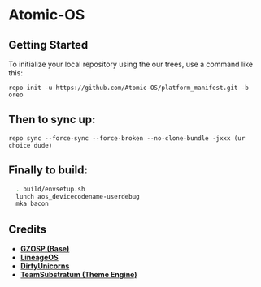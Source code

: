 Atomic-OS
==================

Getting Started
---------------
To initialize your local repository using the our trees, use a command like this:

    repo init -u https://github.com/Atomic-OS/platform_manifest.git -b oreo

Then to sync up:
---------------
    repo sync --force-sync --force-broken --no-clone-bundle -jxxx (ur choice dude)


Finally to build:
-----------------

```bash
  . build/envsetup.sh
  lunch aos_devicecodename-userdebug
  mka bacon
```
Credits
-------
* [**GZOSP (Base)**](https://github.com/gzosp)
* [**LineageOS**](https://github.com/LineageOS)
* [**DirtyUnicorns**](https://github.com/DirtyUnicorns)
* [**TeamSubstratum (Theme Engine)**](https://github.com/Substratum)

